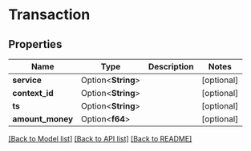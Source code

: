 # Transaction

## Properties

Name | Type | Description | Notes
------------ | ------------- | ------------- | -------------
**service** | Option<**String**> |  | [optional]
**context_id** | Option<**String**> |  | [optional]
**ts** | Option<**String**> |  | [optional]
**amount_money** | Option<**f64**> |  | [optional]

[[Back to Model list]](../README.md#documentation-for-models) [[Back to API list]](../README.md#documentation-for-api-endpoints) [[Back to README]](../README.md)


